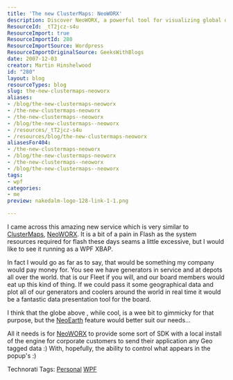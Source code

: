 ```yaml
---
title: 'The new ClusterMaps: NeoWORX'
description: Discover NeoWORX, a powerful tool for visualizing global data in real-time. Learn how it can enhance corporate presentations and streamline operations.
ResourceId: _tT2jcz-s4u
ResourceImport: true
ResourceImportId: 280
ResourceImportSource: Wordpress
ResourceImportOriginalSource: GeeksWithBlogs
date: 2007-12-03
creator: Martin Hinshelwood
id: "280"
layout: blog
resourceTypes: blog
slug: the-new-clustermaps-neoworx
aliases:
- /blog/the-new-clustermaps-neoworx
- /the-new-clustermaps-neoworx
- /the-new-clustermaps--neoworx
- /blog/the-new-clustermaps--neoworx
- /resources/_tT2jcz-s4u
- /resources/blog/the-new-clustermaps-neoworx
aliasesFor404:
- /the-new-clustermaps-neoworx
- /blog/the-new-clustermaps-neoworx
- /the-new-clustermaps--neoworx
- /blog/the-new-clustermaps--neoworx
tags:
- wpf
categories:
- me
preview: nakedalm-logo-128-link-1-1.png

---
```

I came across this amazing new service which is very similar to [ClusterMaps](http://www.clustermaps.com/), [NeoWORX](http://www.neoworx.net/). It is a bit of a pain in Flash as the system resources required for flash these days seams a little excessive, but I would like to see it running as a WPF XBAP.

In fact I would go as far as to say, that would be something my company would pay money for. You see we have generators in service and at depots all over the world. that is our Fleet if you will, and our board members would eat up this kind of thing. If we could pass it some geographical data and plot all of our generators and coolers around the world in real time it would be a fantastic data presentation tool for the board.

I think that the globe above , while cool, is a wee bit to gimmicky for that purpose, but the [NeoEarth](http://www.neoworx.net/blue/neoearth_page.php) feature would better suit our needs...

All it needs is for [NeoWORX](http://www.neoworx.net/) to provide some sort of SDK with a local install of the engine for corporate customers to send their application any Geo tagged data :) With, hopefully, the ability to control what appears in the popup's :)

Technorati Tags: [Personal](http://technorati.com/tags/Personal) [WPF](http://technorati.com/tags/WPF)
